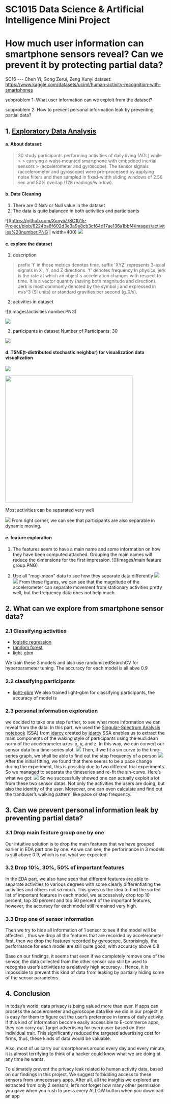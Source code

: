 # SC1015 Data Science & Artificial Intelligence Mini Project
# How much user information can smartphone sensors reveal? Can we prevent it by protecting partial data?
SC16 --- Chen Yi, Gong Zerui, Zeng Xunyi
dataset: https://www.kaggle.com/datasets/uciml/human-activity-recognition-with-smartphones

subproblem 1: What user information can we exploit from the dataset?

subproblem 2: How to prevent personal information leak by preventing partial data?

## 1. [Exploratory Data Analysis](https://github.com/XunyiiZ/SC1015-Project/blob/6224ba8f602d3e3a9e8cb3cf64d17ae136a1bbf4/Part%201.%20EDA.ipynb)
#### a. About dataset:
> 30 study participants performing activities of daily living (ADL) while > > carrying a waist-mounted smartphone with embedded inertial sensors > (accelerometer and gyroscope). The sensor signals (accelerometer and gyroscope) were pre-processed by applying noise filters and then sampled in fixed-width sliding windows of 2.56 sec and 50% overlap (128 readings/window).

#### b. Data Cleaning
1. There are 0 NaN or Null value in the dataset
2. The data is quite balanced in both activities and participants

![](https://github.com/XunyiiZ/SC1015-Project/blob/6224ba8f602d3e3a9e8cb3cf64d17ae136a1bbf4/images/activities%20number.PNG | width=400)
![](https://github.com/XunyiiZ/SC1015-Project/blob/6224ba8f602d3e3a9e8cb3cf64d17ae136a1bbf4/images/participant%20balance.png)

#### c. explore the dataset
1. description
> prefix 't' in those metrics denotes time.
> suffix 'XYZ' represents 3-axial signals in X , Y, and Z directions.
> 'f' denotes frequency
> In physics, jerk is the rate at which an object's acceleration changes with respect to time. It is a vector quantity (having both magnitude and direction). Jerk is most commonly denoted by the symbol j and expressed in m/s^3 (SI units) or standard gravities per second (g_0/s).

2. activities in dataset

![](images/activities number.PNG)

![](images/activity.png)

3. participants in dataset
Number of Participants: 30

![](images/participants.png)

#### d. TSNE(t-distributed stochastic neighbor) for visualization data visualization
![](images/tsne-a.PNG)

<img src= "https://github.com/XunyiiZ/SC1015-Project/blob/6224ba8f602d3e3a9e8cb3cf64d17ae136a1bbf4/images/tsne-a.PNG" width="400"/>

Most activities can be separated very well

![](images/tsne-p.PNG)
From right corner, we can see that participants are also separable in dynamic moving.
#### e. feature exploration
1. The features seem to have a main name and some information on how they have been computed attached. Grouping the main names will reduce the dimensions for the first impression.
![](images/main feature group.PNG)

2. Use all "mag-mean" data to see how they separate data differently
![](images/boxplot1.PNG) ![](images/boxplot2.PNG)
From these figures, we can see that the magnitude of the accelerometer can separate movement from stationary activities pretty well, but the frequency data does not help much.

## 2. What can we explore from smartphone sensor data?
### 2.1 Classifying activities

- [logistic regression](https://github.com/XunyiiZ/SC1015-Project/blob/6224ba8f602d3e3a9e8cb3cf64d17ae136a1bbf4/Part%202(a).%20Logistic%20Regression%20(classifying%20activities).ipynb)
- [random forest](https://github.com/XunyiiZ/SC1015-Project/blob/6224ba8f602d3e3a9e8cb3cf64d17ae136a1bbf4/Part%202(b).%20RandomForest(Classifying%20Activities).ipynb)
- [light-gbm](https://github.com/XunyiiZ/SC1015-Project/blob/6224ba8f602d3e3a9e8cb3cf64d17ae136a1bbf4/Part%202(c).%20LightGBM(classifying%20activities).ipynb)

We train these 3 models and also use randomizedSearchCV for hyperparameter tuning. The accuracy for each model is all abve 0.9

### 2.2 classifying participants

- [light-gbm](https://github.com/XunyiiZ/SC1015-Project/blob/6224ba8f602d3e3a9e8cb3cf64d17ae136a1bbf4/Part%202(d)%20Light-GBM(clasifying%20participants).ipynb)
We also trained light-gbm for classifying participants, the accuracy of model is

### 2.3 personal information exploration

we decided to take one step further, to see what more information we can reveal from the data. 
In this part, we used the [Singular-Spectrum Analysis notebook](https://www.kaggle.com/jdarcy/introducing-ssa-for-time-series-decomposition) (SSA) from [jdarcy](https://www.kaggle.com/jdarcy) created by [jdarcy](https://www.kaggle.com/jdarcy) 
SSA enables us to extract the main components of the waking style of participants using the euclidean norm of the accelerometer axes: x, y, and z.  In this way, we can convert our sensor data to a time-series plot.
![](https://github.com/XunyiiZ/SC1015-Project/blob/6224ba8f602d3e3a9e8cb3cf64d17ae136a1bbf4/images/walking%20time%20series.PNG)
Then, if we fit a sin curve to the time-series graph, we shall be able to find out the step frequency of a person
![](https://github.com/XunyiiZ/SC1015-Project/blob/6224ba8f602d3e3a9e8cb3cf64d17ae136a1bbf4/images/walking%20fit%201.PNG)
After the initial fitting, we found that there seems to be a pace change during the experiment, this is possibly due to two different trial experiments. So we managed to separate the timeseries and re-fit the sin-curve. Here’s what we got:
![](https://github.com/XunyiiZ/SC1015-Project/blob/6224ba8f602d3e3a9e8cb3cf64d17ae136a1bbf4/images/walking%20fit%202.PNG)
So we successfully showed one can actually exploit a lot from these two sensor datas. Not only the activities the users are doing, but also the identity of the user. Moreover, one can even calculate and find out the tranduser’s walking pattern, like pace or step frequency.


## 3. Can we prevent personal information leak by preventing partial data?

### 3.1 Drop main feature group one by one

Our intuitive solution is to drop the main features that we have grouped earlier in EDA part one by one. As we can see, the performance in 3 models is still above 0.9, which is not what we expected.
![]()

### 3.2 Drop 10%, 30%, 50% of important features

In the EDA part, we also have seen that different features are able to separate activities to various degrees with some clearly differentiating the activities and others not so much.
This gives us the idea to find the sorted list of important features in each model, we successively drop  top 10 percent, top 30 percent and top 50 percent of the important features, however, the accuracy for each model still remained very high.
![]()

### 3.3 Drop one of sensor information
Then we try to hide all information of 1 sensor to see if the model will be affected.
, thus we drop all the features that are recorded by accelerometer  first, then we drop the features recorded by gyroscope, Surprisingly, the performance for each model are still quite good, with accuracy above 0.8
![]()

Base on our findings, it seems that even if we completely remove one of the sensor, the data collected from the other sensor can still be used to recognise user’s activities to a relatively high accuracy.·. Hence, it is impossible to prevent this kind of data from leaking by partially hiding some of the sensor parameters.

## 4. Conclusion
In today’s world, data privacy is being valued more than ever. If apps can process the accelerometer and gyroscope data like we did in our project, it is easy for them to figure out the user’s preference in terms of daily activity. If this kind of information become easily accessible to E-commerce apps, they can carry out Target advertising for every user based on their individual trait. This significantly reduced the targeted advertising cost for firms, thus, these kinds of data would be valuable.

Also, most of us carry our smartphones around every day and every minute, it is almost terrifying to think of a hacker could know what we are doing at any time he wants.

To ultimately prevent the privacy leak related to human activity data, based on our findings in this project. We suggest forbidding access to these sensors from unnecessary apps. After all, all the insights we explored are extracted from only 2 sensors, let’s not forget how many other permission you gave when you rush to press every ALLOW button when you download an app

